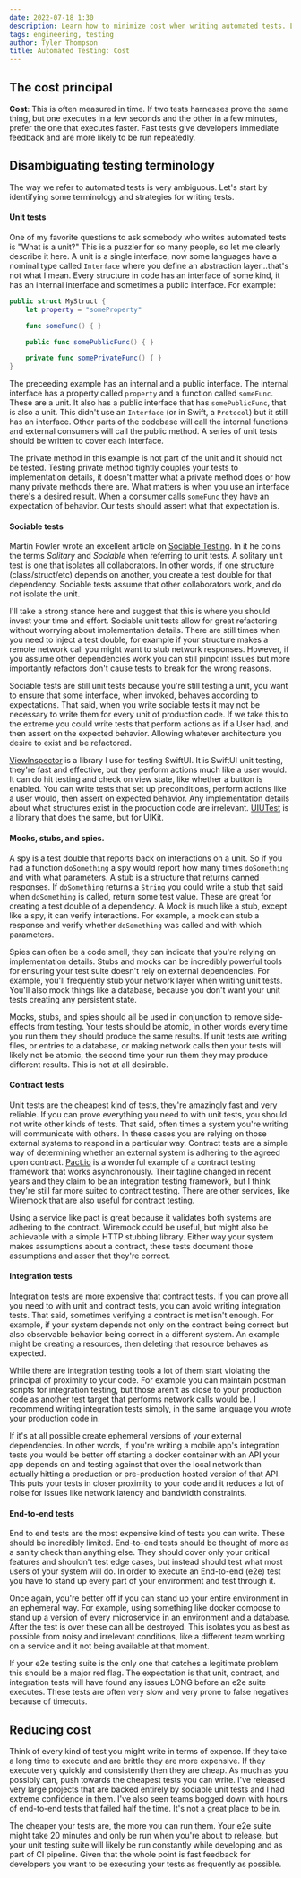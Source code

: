 ```yaml
---
date: 2022-07-18 1:30
description: Learn how to minimize cost when writing automated tests. Learn about the different kinds of tests you might write and where to invest your time.
tags: engineering, testing
author: Tyler Thompson
title: Automated Testing: Cost
---
```


## The cost principal
**Cost**: This is often measured in time. If two tests harnesses prove the same thing, but one executes in a few seconds and the other in a few minutes, prefer the one that executes faster. Fast tests give developers immediate feedback and are more likely to be run repeatedly.

## Disambiguating testing terminology
The way we refer to automated tests is very ambiguous. Let's start by identifying some terminology and strategies for writing tests. 

#### Unit tests
One of my favorite questions to ask somebody who writes automated tests is "What is a unit?" This is a puzzler for so many people, so let me clearly describe it here. A unit is a single interface, now some languages have a nominal type called `Interface` where you define an abstraction layer...that's not what I mean. Every structure in code has an interface of some kind, it has an internal interface and sometimes a public interface. For example:

```swift
public struct MyStruct {
    let property = "someProperty"

    func someFunc() { }

    public func somePublicFunc() { }

    private func somePrivateFunc() { }
}
```

The preceeding example has an internal and a public interface. The internal interface has a property called `property` and a function called `someFunc`. These are a unit. It also has a public interface that has `somePublicFunc`, that is also a unit. This didn't use an `Interface` (or in Swift, a `Protocol`) but it still has an interface. Other parts of the codebase will call the internal functions and external consumers will call the public method. A series of unit tests should be written to cover each interface. 

The private method in this example is not part of the unit and it should not be tested. Testing private method tightly couples your tests to implementation details, it doesn't matter what a private method does or how many private methods there are. What matters is when you use an interface there's a desired result. When a consumer calls `someFunc` they have an expectation of behavior. Our tests should assert what that expectation is.

#### Sociable tests
Martin Fowler wrote an excellent article on [Sociable Testing](https://martinfowler.com/bliki/UnitTest.html). In it he coins the terms *Solitary* and *Sociable* when referring to unit tests. A solitary unit test is one that isolates all collaborators. In other words, if one structure (class/struct/etc) depends on another, you create a test double for that dependency. Sociable tests assume that other collaborators work, and do not isolate the unit. 

I'll take a strong stance here and suggest that this is where you should invest your time and effort. Sociable unit tests allow for great refactoring without worrying about implementation details. There are still times when you need to inject a test double, for example if your structure makes a remote network call you might want to stub network responses. However, if you assume other dependencies work you can still pinpoint issues but more importantly refactors don't cause tests to break for the wrong reasons.

Sociable tests are still unit tests because you're still testing a unit, you want to ensure that some interface, when invoked, behaves according to expectations. That said, when you write sociable tests it may not be necessary to write them for every unit of production code. If we take this to the extreme you could write tests that perform actions as if a User had, and then assert on the expected behavior. Allowing whatever architecture you desire to exist and be refactored.

[ViewInspector](https://github.com/nalexn/ViewInspector) is a library I use for testing SwiftUI. It is SwiftUI unit testing, they're fast and effective, but they perform actions much like a user would. It can do hit testing and check on view state, like whether a button is enabled. You can write tests that set up preconditions, perform actions like a user would, then assert on expected behavior. Any implementation details about what structures exist in the production code are irrelevant. [UIUTest](https://github.com/nallick/UIUTest) is a library that does the same, but for UIKit.

#### Mocks, stubs, and spies.
A spy is a test double that reports back on interactions on a unit. So if you had a function `doSomething` a spy would report how many times `doSomething` and with what parameters. A stub is a structure that returns canned responses. If `doSomething` returns a `String` you could write a stub that said when `doSomething` is called, return some test value. These are great for creating a test double of a dependency. A Mock is much like a stub, except like a spy, it can verify interactions. For example, a mock can stub a response and verify whether `doSomething` was called and with which parameters.

Spies can often be a code smell, they can indicate that you're relying on implementation details. Stubs and mocks can be incredibly powerful tools for ensuring your test suite doesn't rely on external dependencies. For example, you'll frequently stub your network layer when writing unit tests. You'll also mock things like a database, because you don't want your unit tests creating any persistent state.

Mocks, stubs, and spies should all be used in conjunction to remove side-effects from testing. Your tests should be atomic, in other words every time you run them they should produce the same results. If unit tests are writing files, or entries to a database, or making network calls then your tests will likely not be atomic, the second time your run them they may produce different results. This is not at all desirable.

#### Contract tests
Unit tests are the cheapest kind of tests, they're amazingly fast and very reliable. If you can prove everything you need to with unit tests, you should not write other kinds of tests. That said, often times a system you're writing will communicate with others. In these cases you are relying on those external systems to respond in a particular way. Contract tests are a simple way of determining whether an external system is adhering to the agreed upon contract. [Pact.io](https://pact.io) is a wonderful example of a contract testing framework that works asynchronously. Their tagline changed in recent years and they claim to be an integration testing framework, but I think they're still far more suited to contract testing. There are other services, like [Wiremock](https://wiremock.org/) that are also useful for contract testing. 

Using a service like pact is great because it validates both systems are adhering to the contract. Wiremock could be useful, but might also be achievable with a simple HTTP stubbing library. Either way your system makes assumptions about a contract, these tests document those assumptions and asser that they're correct.

#### Integration tests
Integration tests are more expensive that contract tests. If you can prove all you need to with unit and contract tests, you can avoid writing integration tests. That said, sometimes verifying a contract is met isn't enough. For example, if your system depends not only on the contract being correct but also observable behavior being correct in a different system. An example might be creating a resources, then deleting that resource behaves as expected. 

While there are integration testing tools a lot of them start violating the principal of proximity to your code. For example you can maintain postman scripts for integration testing, but those aren't as close to your production code as another test target that performs network calls would be. I recommend writing integration tests simply, in the same language you wrote your production code in.

If it's at all possible create ephemeral versions of your external dependencies. In other words, if you're writing a mobile app's integration tests you would be better off starting a docker container with an API your app depends on and testing against that over the local network than actually hitting a production or pre-production hosted version of that API. This puts your tests in closer proximity to your code and it reduces a lot of noise for issues like network latency and bandwidth constraints. 

#### End-to-end tests
End to end tests are the most expensive kind of tests you can write. These should be incredibly limited. End-to-end tests should be thought of more as a sanity check than anything else. They should cover only your critical features and shouldn't test edge cases, but instead should test what most users of your system will do. In order to execute an End-to-end (e2e) test you have to stand up every part of your environment and test through it. 

Once again, you're better off if you can stand up your entire environment in an ephemeral way. For example, using something like docker compose to stand up a version of every microservice in an environment and a database. After the test is over these can all be destroyed. This isolates you as best as possible from noisy and irrelevant conditions, like a different team working on a service and it not being available at that moment.

If your e2e testing suite is the only one that catches a legitimate problem this should be a major red flag. The expectation is that unit, contract, and integration tests will have found any issues LONG before an e2e suite executes. These tests are often very slow and very prone to false negatives because of timeouts.

## Reducing cost
Think of every kind of test you might write in terms of expense. If they take a long time to execute and are brittle they are more expensive. If they execute very quickly and consistently then they are cheap. As much as you possibly can, push towards the cheapest tests you can write. I've released very large projects that are backed entirely by sociable unit tests and I had extreme confidence in them. I've also seen teams bogged down with hours of end-to-end tests that failed half the time. It's not a great place to be in. 

The cheaper your tests are, the more you can run them. Your e2e suite might take 20 minutes and only be run when you're about to release, but your unit testing suite will likely be run constantly while developing and as part of CI pipeline. Given that the whole point is fast feedback for developers you want to be executing your tests as frequently as possible.